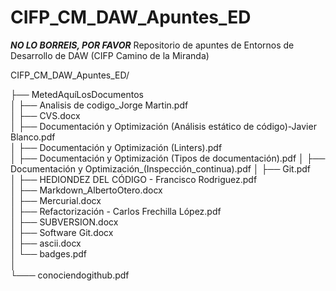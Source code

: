 # CIFP_CM_DAW_Apuntes_ED
***NO LO BORREIS, POR FAVOR***
Repositorio de apuntes de Entornos de Desarrollo de DAW (CIFP Camino de la Miranda)

CIFP_CM_DAW_Apuntes_ED/  

├── MetedAquíLosDocumentos  
│   ├── Analisis de codigo_Jorge Martin.pdf  
│   ├── CVS.docx  
│   ├── Documentación y Optimización (Análisis estático de código)-Javier Blanco.pdf  
│   ├── Documentación y Optimización (Linters).pdf  
│   ├── Documentación y Optimización (Tipos de documentación).pdf
│   ├── Documentación y Optimización_(Inspección_continua).pdf 
│   ├── Git.pdf  
│   ├── HEDIONDEZ DEL CÓDIGO - Francisco Rodriguez.pdf  
│   ├── Markdown_AlbertoOtero.docx  
│   ├── Mercurial.docx  
│   ├── Refactorización - Carlos Frechilla López.pdf  
│   ├── SUBVERSION.docx  
│   ├── Software Git.docx  
│   ├── ascii.docx  
│   └── badges.pdf  
│  
└─── conociendogithub.pdf  
